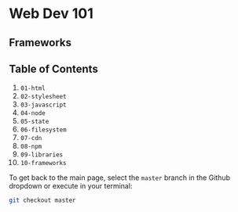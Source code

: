# Web Dev 101

## Frameworks



## Table of Contents

1. `01-html`
1. `02-stylesheet`
1. `03-javascript`
1. `04-node`
1. `05-state`
1. `06-filesystem`
1. `07-cdn`
1. `08-npm`
1. `09-libraries`
1. `10-frameworks`

To get back to the main page, select the `master` branch in the Github dropdown or execute in your terminal:

```sh
git checkout master
```
